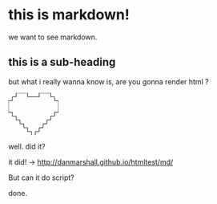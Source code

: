 # this is markdown!

we want to see markdown.

## this is a sub-heading

but what i really wanna know is, are you gonna render html ?

<svg width="100" height="84.615" viewBox="0 0 100 84.615"><g id="svgGroup" stroke-linecap="round" fill-rule="evenodd" font-size="9pt" stroke="#000" stroke-width="0.25mm" fill="none" style="stroke:#000;stroke-width:0.25mm;fill:none"><path d="M 0 15.385 L 7.692 15.385 L 7.692 7.692 L 15.385 7.692 L 15.385 0 L 38.462 0 L 38.462 7.692 L 61.538 7.692 L 61.538 0 L 84.615 0 L 84.615 7.692 L 92.308 7.692 L 92.308 15.385 L 100 15.385 L 100 38.462 L 92.308 38.462 L 92.308 46.154 L 84.615 46.154 L 84.615 53.846 L 76.923 53.846 L 76.923 61.538 L 69.231 61.538 L 69.231 69.231 L 61.538 69.231 L 61.538 76.923 L 53.846 76.923 L 53.846 84.615 L 46.154 84.615 L 46.154 76.923 L 38.462 76.923 L 38.462 69.231 L 30.769 69.231 L 30.769 61.538 L 23.077 61.538 L 23.077 53.846 L 15.385 53.846 L 15.385 46.154 L 7.692 46.154 L 7.692 38.462 L 0 38.462 L 0 15.385 Z" vector-effect="non-scaling-stroke"></path></g></svg>

well. did it?

it did! -> http://danmarshall.github.io/htmltest/md/

But can it do script?

<script>
  document.write('yes it can.');
</script>

done.
